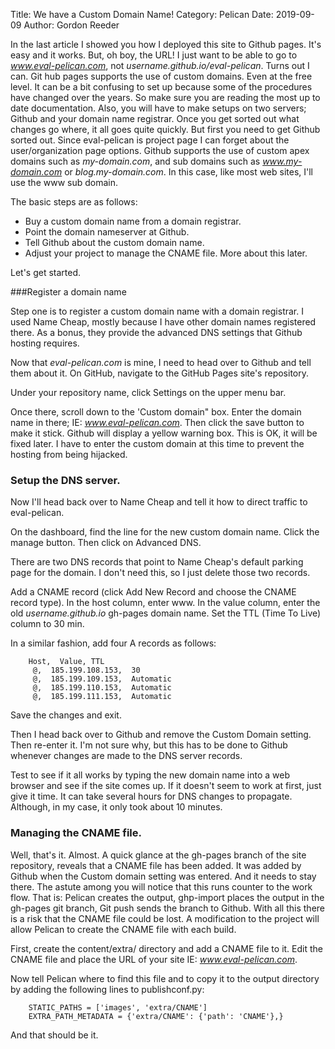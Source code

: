 Title: We have a Custom Domain Name!
Category: Pelican
Date: 2019-09-09
Author: Gordon Reeder

In the last article I showed you how I deployed this site to Github pages. It's easy and it works. But, oh boy, the URL! I just want to be able to go to *www.eval-pelican.com*, not *username.github.io/eval-pelican*. Turns out I can. Git hub pages supports the use of custom domains. Even at the free level. It can be a bit confusing to set up because some of the procedures have changed over the years. So make sure you are reading the most up to date documentation. Also, you will have to make setups on two servers; Github and your domain name registrar. Once you get sorted out what changes go where, it all goes quite quickly.
But first you need to get Github sorted out. Since eval-pelican is project page I can forget about the user/organization page options.  Github supports the use of custom apex domains such as *my-domain.com*, and sub domains such as *www.my-domain.com* or *blog.my-domain.com*. In this case, like most web sites, I'll use the www sub domain.

The basic steps are as follows:

 - Buy a custom domain name from a domain registrar.
 - Point the domain nameserver at Github.
 - Tell Github about the custom domain name.
 - Adjust your project to manage the CNAME file. More about this later.

Let's get started.

###Register a domain name

Step one is to register a custom domain name with a domain registrar. I used Name Cheap, mostly because I have other domain names registered there. As a bonus, they provide the advanced DNS settings that Github hosting requires. 

Now that *eval-pelican.com* is mine, I need to head over to Github and tell them about it. On GitHub, navigate to the GitHub Pages site's repository.

Under your repository name, click Settings on the upper menu bar. 

Once there, scroll down to the 'Custom domain" box. Enter the domain name in there; IE: *www.eval-pelican.com*. Then click the save button to make it stick. Github will display a yellow warning box. This is OK, it will be fixed later. I have to enter the custom domain at this time to prevent the hosting from being hijacked.

### Setup the DNS server.

Now I'll head back over to Name Cheap and tell it how to direct traffic to eval-pelican. 

On the dashboard, find the line for the new custom domain name. Click the manage button. Then click on Advanced DNS.

There are two DNS records that point to Name Cheap's default parking page for the domain. I don't need this, so I just delete those two records.

Add a CNAME record (click Add New Record and choose the CNAME record type). In the host column, enter www. In the value column, enter the old *username.github.io* gh-pages domain name. Set the TTL (Time To Live) column to 30 min.

In a similar fashion, add four A records as follows:

```
    Host,  Value, TTL
     @,  185.199.108.153,  30
     @,  185.199.109.153,  Automatic
     @,  185.199.110.153,  Automatic
     @,  185.199.111.153,  Automatic
```

Save the changes and exit.

Then I head back over to Github and remove the Custom Domain setting. Then re-enter it. I'm not sure why, but this has to be done to Github whenever changes are made to the DNS server records.

Test to see if it all works by typing the new domain name into a web browser and see if the site comes up. If it doesn't seem to work at first, just give it time. It can take several hours for DNS changes to propagate. Although, in my case, it only took about 10 minutes.

### Managing the CNAME file.

Well, that's it. Almost. A quick glance at the gh-pages branch of the site repository, reveals that a CNAME file has been added. It was added by Github when the Custom domain setting was entered. And it needs to stay there. The astute among you will notice that this runs counter to the work flow. That is: Pelican creates the output, ghp-import places the output in the gh-pages git branch, Git push sends the branch to Github. With all this there is a risk that the CNAME file could be lost. A modification to the project will allow Pelican to create the CNAME file with each build.

First, create the content/extra/ directory and add a CNAME file to it. Edit the CNAME file and place the URL of your site IE: *www.eval-pelican.com*.

Now tell Pelican where to find this file and to copy it to the output directory by adding the following lines to publishconf.py:

```
	STATIC_PATHS = ['images', 'extra/CNAME']
	EXTRA_PATH_METADATA = {'extra/CNAME': {'path': 'CNAME'},}
```
And that should be it.